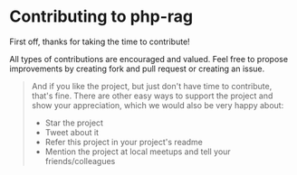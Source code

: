 # Contributing to php-rag

First off, thanks for taking the time to contribute! 

All types of contributions are encouraged and valued. Feel free to propose improvements by creating fork and pull request or creating an issue.

> And if you like the project, but just don't have time to contribute, that's fine. There are other easy ways to support the project and show your appreciation, which we would also be very happy about:
> - Star the project
> - Tweet about it
> - Refer this project in your project's readme
> - Mention the project at local meetups and tell your friends/colleagues
